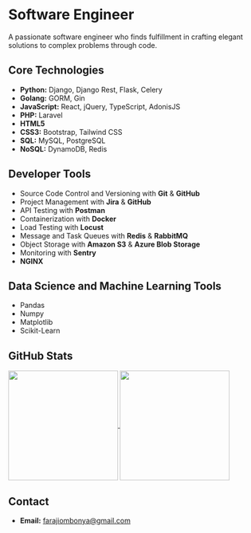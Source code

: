 # Software Engineer

A passionate software engineer who finds fulfillment in crafting elegant solutions to complex problems through code.

## Core Technologies

- **Python:** Django, Django Rest, Flask, Celery
- **Golang:** GORM, Gin
- **JavaScript:** React, jQuery, TypeScript, AdonisJS
- **PHP:** Laravel
- **HTML5** 
- **CSS3:** Bootstrap, Tailwind CSS
- **SQL:** MySQL, PostgreSQL
- **NoSQL:** DynamoDB, Redis

## Developer Tools

- Source Code Control and Versioning with **Git** & **GitHub**
- Project Management with **Jira** & **GitHub**
- API Testing with **Postman**
- Containerization with **Docker**
- Load Testing with **Locust**
- Message and Task Queues with **Redis** & **RabbitMQ**
- Object Storage with **Amazon S3** & **Azure Blob Storage**
- Monitoring with **Sentry**
- **NGINX**
  
## Data Science and Machine Learning Tools

- Pandas
- Numpy
- Matplotlib
- Scikit-Learn

## GitHub Stats

<a href="https://github.com/anuraghazra/github-readme-stats">
  <img height=220 align="center" src="https://github-readme-stats.vercel.app/api?username=faraji-fuji&langs_count=10&show_icons=true&theme=transparent&layout=compact" />
</a>

<a href="https://github.com/anuraghazra/convoychat">
  <img height=220 align="center" src="https://github-readme-stats.vercel.app/api/top-langs/?username=faraji-fuji&langs_count=10&show_icons=true&theme=transparent&layout=compact" />
</a>

## Contact
- **Email:** farajiombonya@gmail.com
